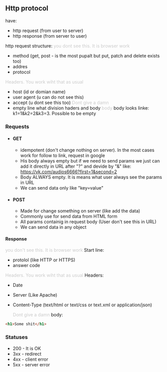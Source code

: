 ## Http protocol

have:

- http request (from user to server)
- http response (from server to user)

http request structure:
<text style="color: rgba(0, 0, 0, 0.2);">you dont see this. It is browser work</text>

- method (get, post - is the most pupalt but put, patch and delete exists too)
- addres
- protocol

<text style="color: rgba(0, 0, 0, 0.2);">Headers. You work wiht that as usual</text>

- host (id or domian name)
- user agent (u can do not see this)
- accept (u dont see this too)
  <text style="color: rgba(0, 0, 0, 0.2);">Dont give a damn</text>
- empty line what division haders and body
  <text style="color: rgba(0, 0, 0, 0.2);">body</text>
  body looks linke: k1=1&k2=2&k3=3. Possible to be empty

### Requests

- #### GET

  - idempotent (don't change nothing on server). In the most cases work for follow to link, request in google
  - His body always empty but if we need to send params we just can add it directly in URL after "?" and devide by "&" like:
    https://vk.com/audios6666?first=1&second=2

  * Body ALWAYS empty. It is means what user always see the params in URL
  * We can send data only like "key=value"

* #### POST
  - Made for change something on server (like add the data)
  - Commonly use for send data from HTML form
  - All params containig in request body (User don't see this in URL)
  - We can send data in any object

#### Response

<text style="color: rgba(0, 0, 0, 0.2);">you don't see this. It is browser work</text>
Start line:

- protolol (like HTTP or HTTPS)
- answer code

<text style="color: rgba(0, 0, 0, 0.2);">Headers. You work wiht that as usual</text>
Headers:

- Date
- Server (Like Apache)
- Content-Type (text/html or text/css or text.xml or application/json)

  <text style="color: rgba(0, 0, 0, 0.2);">Dont give a damn</text>
  body:

```html
<h1>Some shit</h1>
```

### Statuses

- 200 - It is OK
- 3xx - redirect
- 4xx - client error
- 5xx - server error
